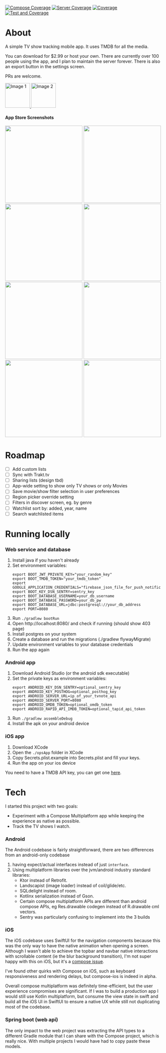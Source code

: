 [![Compose Coverage](https://codecov.io/gh/your-username/your-repo/branch/main/graph/badge.svg?flag=compose)](https://codecov.io/gh/your-username/your-repo?flag=compose)
[![Server Coverage](https://codecov.io/gh/your-username/your-repo/branch/main/graph/badge.svg?flag=server)](https://codecov.io/gh/your-username/your-repo?flag=server)
[![Coverage](https://codecov.io/gh/your-username/your-repo/branch/main/graph/badge.svg)](https://codecov.io/gh/your-username/your-repo)
[![Test and Coverage](https://github.com/curliq/tv-note/actions/workflows/coverage.yaml/badge.svg)](https://github.com/curliq/tv-note/actions/workflows/coverage.yaml)

# About

A simple TV show tracking mobile app. It uses TMDB for all the media.

You can download for $2.99 or host your own. There are currently over 100 people using the app, and I plan to
maintain the server forever. There is also an export button in the settings screen.

PRs are welcome.

<p>
  <a href="https://apps.apple.com/gb/app/tv-note/id6504262750" target="_blank">
    <img src="https://github.com/user-attachments/assets/d361b7fe-9b7e-42c4-978b-31b3544bf2ed" alt="Image 1" height="80">
  </a>
  <a href="https://play.google.com/store/apps/details?id=com.free.tvtracker" target="_blank">
    <img src="https://github.com/user-attachments/assets/05be4ffe-7695-4367-96a6-ab99a2802141" alt="Image 2" height="80">
  </a>
</p>

#### App Store Screenshots

<p>
    <img src="https://github.com/user-attachments/assets/a855533b-697e-474d-9b2b-6b6929ea73a9" height="250"/>
    <img src="https://github.com/user-attachments/assets/c1460031-39bd-4db2-ba4e-c4f89abf75df" height="250"/>
    <img src="https://github.com/user-attachments/assets/0ff66655-7516-4013-90da-09ae2eef6306" height="250"/>
    <img src="https://github.com/user-attachments/assets/c094eb48-9384-49ab-9adb-ff2a3e648194" height="250"/>
    <img src="https://github.com/user-attachments/assets/13a44c9d-639b-4e78-baa7-44ed3090948b" height="250"/>
    <img src="https://github.com/user-attachments/assets/991c56b4-ac00-4a04-8447-e11919959f12" height="250"/>
    <img src="https://github.com/user-attachments/assets/65a5fa7b-22bb-4729-be86-9b7d70e71448" height="250"/>
    <img src="https://github.com/user-attachments/assets/f5f37289-77c9-4c96-97e8-a055e95d3c56" height="250"/>
</p>

# Roadmap

- [ ] Add custom lists
- [ ] Sync with Trakt.tv
- [ ] Sharing lists (design tbd)
- [ ] App-wide setting to show only TV shows or only Movies
- [ ] Save movie/show filter selection in user preferences
- [ ] Region picker override setting
- [ ] Filters in discover screen, eg. by genre
- [ ] Watchlist sort by: added, year, name
- [ ] Search watchlisted items

# Running locally

### Web service and database

1. Install java if you haven't already
2. Set environment variables:
   ```
   export BOOT_JWT_PRIVATE_KEY="your_random_key"
   export BOOT_TMDB_TOKEN="your_tmdb_token"
   export GOOGLE_APPLICATION_CREDENTIALS="firebase_json_file_for_push_notifications"
   export BOOT_KEY_DSN_SENTRY=sentry_key
   export BOOT_DATABASE_USERNAME=your_db_username
   export BOOT_DATABASE_PASSWORD=your_db_pw
   export BOOT_DATABASE_URL=jdbc:postgresql://your_db_address 
   export PORT=8080
   ```
3. Run `./gradlew bootRun`
4. Open http://localhost:8080/ and check if running (should show 403 page)
5. Install postgres on your system
6. Create a database and run the migrations (./gradlew flywayMigrate)
7. Update environment variables to your database credentials
8. Run the app again

### Android app

1. Download Android Studio (or the android sdk executable)
2. Set the private keys as environment variables:
   ```
   export ANDROID_KEY_DSN_SENTRY=optional_sentry_key
   export ANDROID_KEY_POSTHOG=optional_posthog_key
   export ANDROID_SERVER_URL=ip_of_your_tvnote_api
   export ANDROID_SERVER_PORT=8080
   export ANDROID_OMDB_TOKEN=optional_omdb_token
   export ANDROID_RAPID_API_IMDB_TOKEN=optional_tapid_api_token
   ```
3. Run `./gradlew assembleDebug`
4. Install the apk on your android device

### iOS app

1. Download XCode
2. Open the `./opsApp` folder in XCode
3. Copy Secrets.plist.example into Secrets.plist and fill your keys.
4. Run the app on your ios device

You need to have a TMDB API key, you can get one [here](https://www.themoviedb.org/settings/api).

# Tech

I started this project with two goals:

- Experiment with a Compose Multiplatform app while keeping the experience as native as possible.
- Track the TV shows I watch.

### Android

The Android codebase is fairly straightforward, there are two differences from an android-only codebase

1. having expect/actual interfaces instead of just `interface`.
2. Using multiplatform libraries over the jvm/android industry standard libraries:
    - Ktor instead of Retrofit.
    - Landscapist (image loader) instead of coil/glide/etc.
    - SQLdelight instead of room.
    - Kotlinx serialization instead of Gson.
    - Certain compose multiplatform APIs are different than android compose APIs, eg Res.drawable codegen instead of
      R.drawable cml vectors.
    - Sentry was particularly confusing to implement into the 3 builds

### iOS

The iOS codebase uses SwiftUI for the navigation components because this was the only way to have the native animation
when opening a screen.
Although I wasn't able to achieve the topbar and navbar native interactions with scrollable content (ie the blur
background transition), I'm not super happy with this on iOS, but it's
a [compose issue](https://youtrack.jetbrains.com/issue/CMP-4944).

I've found other quirks with Compose on iOS, such as keyboard responsiveness and rendering delays, but compose-ios is
indeed in alpha.

Overall compose multiplatform was definitely time-efficient, but the user experience compromises are significant. If I
was to build a production app I would still use Kotlin multiplatform, but consume the view state in swift and build all
the iOS UI in SwiftUI to ensure a native UX while still not duplicating most of the codebase.

### Spring boot (web api)

The only impact to the web project was extracting the API types to a different Gradle module that I can share with the
Compose project, which is really nice. With multiple projects I would have had to copy paste these models.
